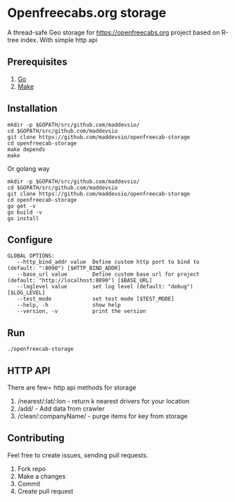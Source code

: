 # Openfreecabs.org storage

A thread-safe Geo storage for https://openfreecabs.org project based on R-tree index. With simple http api

## Prerequisites

1. [Go](https://golang.org/)
2. [Make](https://www.gnu.org/software/make/)

## Installation

```
mkdir -p $GOPATH/src/github.com/maddevsio/
cd $GOPATH/src/github.com/maddevsio
git clone https://github.com/maddevsio/openfreecab-storage
cd openfreecab-storage
make depends
make
```

Or golang way

```
mkdir -p $GOPATH/src/github.com/maddevsio/
cd $GOPATH/src/github.com/maddevsio
git clone https://github.com/maddevsio/openfreecab-storage
cd openfreecab-storage
go get -v
go build -v
go install
```

## Configure

```
GLOBAL OPTIONS:
   --http_bind_addr value  Define custom http port to bind to (default: ":8090") [$HTTP_BIND_ADDR]
   --base_url value        Define custom base url for project (default: "http://localhost:8090") [$BASE_URL]
   --loglevel value        set log level (default: "debug") [$LOG_LEVEL]
   --test_mode             set test mode [$TEST_MODE]
   --help, -h              show help
   --version, -v           print the version
```

## Run

```
./openfreecab-storage
```

## HTTP API

There are few= http api methods for storage

1. /nearest/:lat/:lon - return k nearest drivers for your location
2. /add/ - Add data from crawler
3. /clean/:companyName/ - purge items for key from storage


## Contributing

Feel free to create issues, sending pull requests.

1. Fork repo
2. Make a changes 
3. Commit
4. Create pull request
